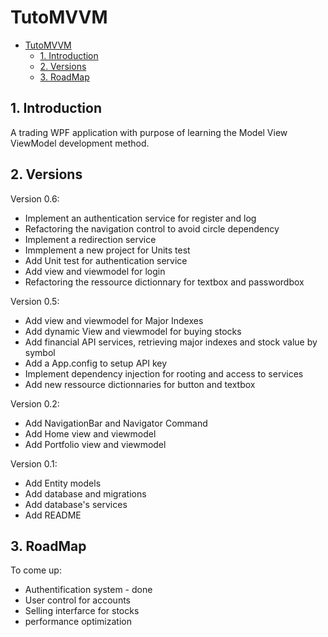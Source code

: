 # TutoMVVM

- [TutoMVVM](#tutomvvm)
  - [1. Introduction](#1-introduction)
  - [2. Versions](#2-versions)
  - [3. RoadMap](#3-roadmap)

## 1. Introduction

A trading WPF application with purpose of learning the Model View ViewModel development method.
## 2. Versions

Version 0.6:

- Implement an authentication service for register and log
- Refactoring the navigation control to avoid circle dependency
- Implement a redirection service
- Immplement a new project for Units test
- Add Unit test for authentication service
- Add view and viewmodel for login
- Refactoring the ressource dictionnary for textbox and passwordbox

Version 0.5:

- Add view and viewmodel for Major Indexes
- Add dynamic View and viewmodel for buying stocks
- Add financial API services, retrieving major indexes and stock value by symbol
- Add a App.config to setup API key
- Implement dependency injection for rooting and access to services
- Add new ressource dictionnaries for button and textbox

Version 0.2:

- Add NavigationBar and Navigator Command
- Add Home view and viewmodel
- Add Portfolio view and viewmodel

Version 0.1:

- Add Entity models
- Add database and migrations
- Add database's services
- Add README

## 3. RoadMap

To come up:

- Authentification system - done
- User control for accounts
- Selling interfarce for stocks
- performance optimization